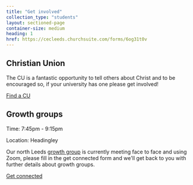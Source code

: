 ```yaml
---
title: "Get involved"
collection_type: "students"
layout: sectioned-page
container-size: medium
heading: 1
href: https://cecleeds.churchsuite.com/forms/6og31t0v
---
```


## Christian Union

The CU is a fantastic opportunity to tell others about Christ and to be encouraged so, if your university has one please get involved!

  <div class="text-center">
    <a class="button accent-button" href="https://www.uccf.org.uk/christian-unions">Find a CU</a>
  </div>

## Growth groups

<div class="text-center">
  <p class="font-impact no-margin-bottom">Time: 7:45pm - 9:15pm</p>
  <p class="font-impact">Location: Headingley</p>
</div>

Our north Leeds <a href="/whats-on#growth-group">growth group</a> is currently meeting face to face and using Zoom, please fill in the get connected form and we'll get back to you with further details about growth groups.

<div class="text-center">
  <a class="button accent-button" href="{{ page.href }}">Get connected</a>
</div>
